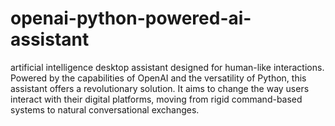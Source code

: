 # openai-python-powered-ai-assistant
artificial intelligence desktop assistant designed for human-like interactions. 
Powered by the capabilities of OpenAI and the versatility of Python, this assistant offers a  revolutionary solution. 
It aims to change the way users interact with their digital platforms, moving  from rigid command-based systems to natural conversational exchanges. 
